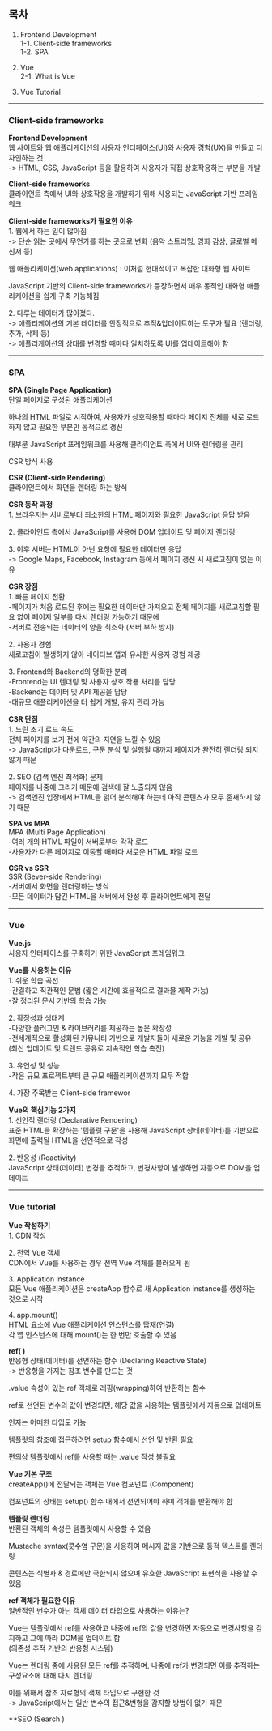 ## 목차   
1. Frontend Development  
1-1. Client-side frameworks  
1-2. SPA

2. Vue  
2-1. What is Vue

3. Vue Tutorial

---

### Client-side frameworks  

**Frontend Development**   
웹 사이트와 웹 애플리케이션의 사용자 인터페이스(UI)와 사용자 경험(UX)을 만들고 디자인하는 것  
-> HTML, CSS, JavaScript 등을 활용하여 사용자가 직접 상호작용하는 부분을 개발


**Client-side frameworks**   
클라이언트 측에서 UI와 상호작용을 개발하기 위해 사용되는 JavaScript 기반 프레임워크


**Client-side frameworks가 필요한 이유**    
1\. 웹에서 하는 일이 많아짐  
-> 단순 읽는 곳에서 무언가를 하는 곳으로 변화 (음악 스트리밍, 영화 감상, 글로벌 메신저 등)

웹 애플리케이션(web applications) : 이처럼 현대적이고 복잡한 대화형 웹 사이트

JavaScript 기반의 Client-side frameworks가 등장하면서 매우 동적인 대화형 애플리케이션을 쉽게 구축 가능해짐

2\. 다루는 데이터가 많아졌다.   
-> 애플리케이션의 기본 데이터를 안정적으로 추적&업데이트하는 도구가 필요 (렌더링, 추가, 삭제 등)  
-> 애플리케이션의 상태를 변경할 때마다 일치하도록 UI를 업데이트해야 함


---


### SPA

**SPA (Single Page Application)**   
단일 페이지로 구성된 애플리케이션

하나의 HTML 파일로 시작하여, 사용자가 상호작용할 때마다 페이지 전체를 새로 로드하지 않고 필요한 부분만 동적으로 갱신

대부분 JavaScript 프레임워크를 사용해 클라이언트 측에서 UI와 렌더링을 관리

CSR 방식 사용


**CSR (Client-side Rendering)**   
클라이언트에서 화면을 렌더링 하는 방식

**CSR 동작 과정**  
1\. 브라우저는 서버로부터 최소한의 HTML 페이지와 필요한 JavaScript 응답 받음

2\. 클라이언트 측에서 JavaScript를 사용해 DOM 업데이트 및 페이지 렌더링

3\. 이후 서버는 HTML이 아닌 요청에 필요한 데이터만 응답  
-> Google Maps, Facebook, Instagram 등에서 페이지 갱신 시 새로고침이 없는 이유

**CSR 장점**   
1\. 빠른 페이지 전환  
-페이지가 처음 로드된 후에는 필요한 데이터만 가져오고 전체 페이지를 새로고침할 필요 없이 페이지 일부를 다시 렌더링 가능하기 때문에  
-서버로 전송되는 데이터의 양을 최소화 (서버 부하 방지)

2\. 사용자 경험   
새로고침이 발생하지 않아 네이티브 앱과 유사한 사용자 경험 제공

3\. Frontend와 Backend의 명확한 분리   
-Frontend는 UI 렌더링 및 사용자 상호 작용 처리를 담당   
-Backend는 데이터 및 API 제공을 담당  
-대규모 애플리케이션을 더 쉽게 개발, 유지 관리 가능

**CSR 단점**  
1\. 느린 초기 로드 속도   
전체 페이지를 보기 전에 약간의 지연을 느낄 수 있음   
-> JavaScript가 다운로드, 구문 분석 및 실행될 때까지 페이지가 완전히 렌더링 되지 않기 때문

2\. SEO (검색 엔진 최적화) 문제   
페이지를 나중에 그리기 때문에 검색에 잘 노출되지 않음  
-> 검색엔진 입장에서 HTML을 읽어 분석해야 하는데 아직 콘텐츠가 모두 존재하지 않기 때문

**SPA vs MPA**  
MPA (Multi Page Application)   
-여러 개의 HTML 파일이 서버로부터 각각 로드  
-사용자가 다른 페이지로 이동할 때마다 새로운 HTML 파일 로드

**CSR vs SSR**   
SSR (Sever-side Rendering)   
-서버에서 화면을 렌더링하는 방식   
-모든 데이터가 담긴 HTML을 서버에서 완성 후 클라이언트에게 전달


---


### Vue

**Vue.js**   
사용자 인터페이스를 구축하기 위한 JavaScript 프레임워크


**Vue를 사용하는 이유**   
1\. 쉬운 학습 곡선    
-간결하고 직관적인 문법 (짧은 시간에 효율적으로 결과물 제작 가능)  
-잘 정리된 문서 기반의 학습 가능

2\. 확장성과 생태계   
-다양한 플러그인 & 라이브러리를 제공하는 높은 확장성   
-전세계적으로 활성화된 커뮤니티 기반으로 개발자들이 새로운 기능을 개발 및 공유   
(최신 업데이트 및 트렌드 공유로 지속적인 학습 촉진)

3\. 유연성 및 성능    
-작은 규모 프로젝트부터 큰 규모 애플리케이션까지 모두 적합

4\. 가장 주목받는 Client-side framewor   


**Vue의 핵심기능 2가지**    
1\. 선언적 렌더링 (Declarative Rendering)   
표준 HTML을 확장하는 '템플릿 구문'을 사용해 JavaScript 상태(데이터)를 기반으로 화면에 출력될 HTML을 선언적으로 작성

2\. 반응성 (Reactivity)   
JavaScript 상태(데이터) 변경을 추적하고, 변경사항이 발생하면 자동으로 DOM을 업데이트


---


### Vue tutorial

**Vue 작성하기**   
1\. CDN 작성

2\. 전역 Vue 객체  
CDN에서 Vue를 사용하는 경우 전역 Vue 객체를 불러오게 됨

3\. Application instance  
모든 Vue 애플리케이션은 createApp 함수로 새 Application instance를 생성하는 것으로 시작

4\. app.mount()    
HTML 요소에 Vue 애플리케이션 인스턴스를 탑재(연결)   
각 앱 인스턴스에 대해 mount()는 한 번만 호출할 수 있음

**ref( )**   
반응형 상태(데이터)를 선언하는 함수 (Declaring Reactive State)  
-> 반응형을 가지는 참조 변수를 만드는 것

.value 속성이 있는 ref 객체로 래핑(wrapping)하여 반환하는 함수  

ref로 선언된 변수의 값이 변경되면, 해당 값을 사용하는 템플릿에서 자동으로 업데이트  

인자는 어떠한 타입도 가능

템플릿의 참조에 접근하려면 setup 함수에서 선언 및 반환 필요

편의상 템플릿에서 ref를 사용할 때는 .value 작성 불필요


**Vue 기본 구조**   
createApp()에 전달되는 객체는 Vue 컴포넌트 (Component) 

컴포넌트의 상태는 setup() 함수 내에서 선언되어야 하며 객체를 반환해야 함


**템플릿 렌더링**   
반환된 객체의 속성은 템플릿에서 사용할 수 있음

Mustache syntax(콧수염 구문)을 사용하여 메시지 값을 기반으로 동적 텍스트를 렌더링

콘텐츠는 식별자 & 경로에만 국한되지 않으며 유효한 JavaScript 표현식을 사용할 수 있음


**ref 객체가 필요한 이유**    
일반적인 변수가 아닌 객체 데이터 타입으로 사용하는 이유는?

Vue는 템플릿에서 ref를 사용하고 나중에 ref의 값을 변경하면 자동으로 변경사항을 감지하고 그에 따라 DOM을 업데이트 함  
(의존성 추적 기반의 반응형 시스템)

Vue는 렌더링 중에 사용된 모든 ref를 추적하며, 나중에 ref가 변경되면 이를 추적하는 구성요소에 대해 다시 렌더링

이를 위해서 참조 자료형의 객체 타입으로 구현한 것  
-> JavaScript에서는 일반 변수의 접근&변형을 감지할 방법이 없기 때문

**SEO (Search )



































